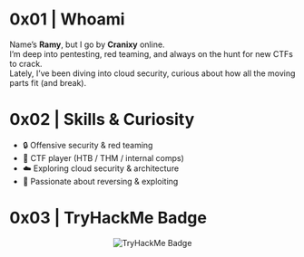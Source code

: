 

# 0x01 | Whoami

Name’s **Ramy**, but I go by **Cranixy** online.  
I’m deep into pentesting, red teaming, and always on the hunt for new CTFs to crack.  
Lately, I’ve been diving into cloud security, curious about how all the moving parts fit (and break).

# 0x02 | Skills & Curiosity
- 🔒 Offensive security & red teaming
- 🎯 CTF player (HTB / THM / internal comps)
- ☁️ Exploring cloud security & architecture
- 🧠 Passionate about reversing & exploiting

# 0x03 | TryHackMe Badge
<p align="center">
  <img src="https://tryhackme-badges.s3.amazonaws.com/Cranixy.png" alt="TryHackMe Badge" />
</p>
